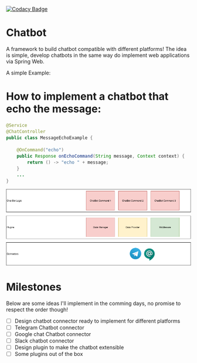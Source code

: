 [![Codacy Badge](https://api.codacy.com/project/badge/Grade/44887b8a94d344b19f2f24f85228496d)](https://www.codacy.com/manual/soroosh.sarabadani/chatbot-core?utm_source=github.com&amp;utm_medium=referral&amp;utm_content=psycho-ir/chatbot-core&amp;utm_campaign=Badge_Grade)

Chatbot
=======

A framework to build chatbot compatible with different platforms!
The idea is simple, develop chatbots in the same way do implement web applications via Spring Web.

A simple Example:

# How to implement a chatbot that echo the message:
```java
@Service
@ChatController
public class MessageEchoExample {

    @OnCommand("echo")
    public Response onEchoCommand(String message, Context context) {
        return () -> "echo " + message;
    }
    ...
}
```
![alt text](Chatops.png "Logo Title Text 1")


# Milestones
Below are some ideas I'll implement in the comming days, no promise to respect the order though!

- [ ]  Design chatbot connector ready to implement for different platforms
- [ ]  Telegram Chatbot connector 
- [ ]  Google chat Chatbot connector 
- [ ]  Slack chatbot connector
- [ ]  Design plugin to make the chatbot extensible
- [ ]  Some plugins out of the box
